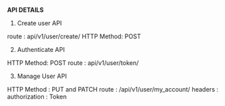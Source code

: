 
**API DETAILS**

1. Create user API

route : api/v1/user/create/
HTTP Method: POST

2. Authenticate API

HTTP Method: POST
route : api/v1/user/token/

3. Manage User API

HTTP Method : PUT and PATCH
route : /api/v1/user/my_account/
headers : authorization : Token <token>